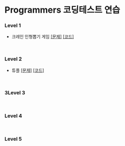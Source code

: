 # Programmers 코딩테스트 연습
### Level 1
* 크레인 인형뽑기 게임 [[문제]](https://programmers.co.kr/learn/courses/30/lessons/64061) [[코드]](https://github.com/kimkyeongnam/Algorithm/blob/master/Programmers/%ED%81%AC%EB%A0%88%EC%9D%B8%20%EC%9D%B8%ED%98%95%EB%BD%91%EA%B8%B0.cpp)
<br>

### Level 2
* 튜플 [[문제]](https://programmers.co.kr/learn/courses/30/lessons/64065) [[코드]](https://github.com/kimkyeongnam/Algorithm/blob/master/Programmers/%ED%8A%9C%ED%94%8C.cpp)
<br>

### 3Level 3
<br>

### Level 4
<br>

### Level 5
